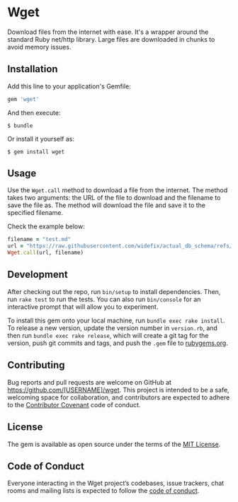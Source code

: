 # Wget

Download files from the internet with ease. It's a wrapper around the standard Ruby net/http library. Large files are downloaded in chunks to avoid memory issues.

## Installation

Add this line to your application's Gemfile:

```ruby
gem 'wget'
```

And then execute:

    $ bundle

Or install it yourself as:

    $ gem install wget

## Usage

Use the `Wget.call` method to download a file from the internet. The method takes two arguments: the URL of the file to download and the filename to save the file as. The method will download the file and save it to the specified filename.

Check the example below:

```ruby
filename = "test.md"
url = "https://raw.githubusercontent.com/widefix/actual_db_schema/refs/heads/main/README.md"
Wget.call(url, filename)
```

## Development

After checking out the repo, run `bin/setup` to install dependencies. Then, run `rake test` to run the tests. You can also run `bin/console` for an interactive prompt that will allow you to experiment.

To install this gem onto your local machine, run `bundle exec rake install`. To release a new version, update the version number in `version.rb`, and then run `bundle exec rake release`, which will create a git tag for the version, push git commits and tags, and push the `.gem` file to [rubygems.org](https://rubygems.org).

## Contributing

Bug reports and pull requests are welcome on GitHub at https://github.com/[USERNAME]/wget. This project is intended to be a safe, welcoming space for collaboration, and contributors are expected to adhere to the [Contributor Covenant](http://contributor-covenant.org) code of conduct.

## License

The gem is available as open source under the terms of the [MIT License](https://opensource.org/licenses/MIT).

## Code of Conduct

Everyone interacting in the Wget project’s codebases, issue trackers, chat rooms and mailing lists is expected to follow the [code of conduct](https://github.com/[USERNAME]/wget/blob/master/CODE_OF_CONDUCT.md).
